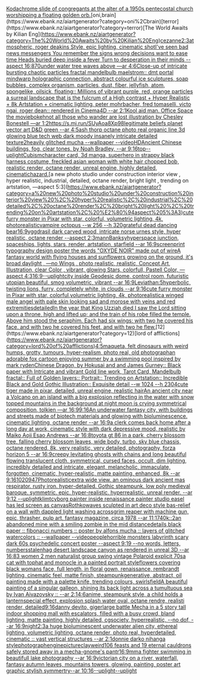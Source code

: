 [Kodachrome slide of congregants at the alter of a 1950s pentecostal church worshipping a floating golden orb.](https://www.ebank.nz/aiartgenerator?category=Kodachrome%20slide%20of%20congregants%20at%20the%20alter%20of%20a%201950s%20pentecostal%20church%20worshipping%20a%20floating%20golden%20orb.)[oni,brain](https://www.ebank.nz/aiartgenerator?category=oni%2Cbrain)[terror](https://www.ebank.nz/aiartgenerator?category=terror)[The World Awaits by Kilian Eng](https://www.ebank.nz/aiartgenerator?category=The%20World%20Awaits%20by%20Kilian%20Eng)[cezanne](https://www.ebank.nz/aiartgenerator?category=cezanne)[2:3](https://www.ebank.nz/aiartgenerator?category=2%3A3)[atmospheric, roger deakins Style, epic lighting, cinematic shotI've seen bad news messengers  You remember the signs wrong decisions  want to ease time Heads buried deep inside a fever Turn to desperation in their minds --aspect 16:8](https://www.ebank.nz/aiartgenerator?category=atmospheric%2C%20roger%20deakins%20Style%2C%20epic%20lighting%2C%20cinematic%20shotI%27ve%20seen%20bad%20news%20messengers%20%20You%20remember%20the%20signs%20wrong%20decisions%20%20want%20to%20ease%20time%20Heads%20buried%20deep%20inside%20a%20fever%20Turn%20to%20desperation%20in%20their%20minds%20--aspect%2016%3A8)[70](https://www.ebank.nz/aiartgenerator?category=70)[under water tree waves above —ar 4:6](https://www.ebank.nz/aiartgenerator?category=under%20water%20tree%20waves%20above%20%E2%80%94ar%204%3A6)[Close-up of intricate bursting chaotic particles fractal mandelbulb maelstrom:: dmt portal mindwarp holographic connection, abstract colourful ice sculptures, soap bubbles, complex organism, particles, dust, fiber, jellyfish, atom, spongelike, oilsick, floating:: Millions of vibrant purple, red, orange particles a surreal landscape that is the fulcrum of a High contrast + Hyper Realistic + 8k Artstation + cinematic lighting, peter mohrbacher, fred tomaselli, victo ngai, roger dean:: rendered in Cinema4D --ar 2:1](https://www.ebank.nz/aiartgenerator?category=Close-up%20of%20intricate%20bursting%20chaotic%20particles%20fractal%20mandelbulb%20maelstrom%3A%3A%20dmt%20portal%20mindwarp%20holographic%20connection%2C%20abstract%20colourful%20ice%20sculptures%2C%20soap%20bubbles%2C%20complex%20organism%2C%20particles%2C%20dust%2C%20fiber%2C%20jellyfish%2C%20atom%2C%20spongelike%2C%20oilsick%2C%20floating%3A%3A%20Millions%20of%20vibrant%20purple%2C%20red%2C%20orange%20particles%20a%20surreal%20landscape%20that%20is%20the%20fulcrum%20of%20a%20High%20contrast%20%2B%20Hyper%20Realistic%20%2B%208k%20Artstation%20%2B%20cinematic%20lighting%2C%20peter%20mohrbacher%2C%20fred%20tomaselli%2C%20victo%20ngai%2C%20roger%20dean%3A%3A%20rendered%20in%20Cinema4D%20--ar%202%3A1)[Kool aid man. Office Space the movie](https://www.ebank.nz/aiartgenerator?category=Kool%20aid%20man.%20Office%20Space%20the%20movie)[bokeh](https://www.ebank.nz/aiartgenerator?category=bokeh)[not all those who wander are lost illustration by Chesley Bonestell —ar 1:2](https://www.ebank.nz/aiartgenerator?category=not%20all%20those%20who%20wander%20are%20lost%20illustration%20by%20Chesley%20Bonestell%20%E2%80%94ar%201%3A2)[<https://s.mj.run/SUyAoa8Xp98>](https://www.ebank.nz/aiartgenerator?category=%3Chttps%3A//s.mj.run/SUyAoa8Xp98%3E)[legitimate beliefs planet vector art D&D green --ar 4:5](https://www.ebank.nz/aiartgenerator?category=legitimate%20beliefs%20planet%20vector%20art%20D%26D%20green%20--ar%204%3A5)[ash thorp octane photo real organic line 3d glowing blue tech web dark moody insanely intricate detailed texture](https://www.ebank.nz/aiartgenerator?category=ash%20thorp%20octane%20photo%20real%20organic%20line%203d%20glowing%20blue%20tech%20web%20dark%20moody%20insanely%20intricate%20detailed%20texture)[2](https://www.ebank.nz/aiartgenerator?category=2)[heavily glitched mucha --wallpaper --video](https://www.ebank.nz/aiartgenerator?category=heavily%20glitched%20mucha%20--wallpaper%20--video)[HD](https://www.ebank.nz/aiartgenerator?category=HD)[Ancient Chinese buildings, fog, clear tones, by Noah Bradley, --ar 9:16](https://www.ebank.nz/aiartgenerator?category=Ancient%20Chinese%20buildings%2C%20fog%2C%20clear%20tones%2C%20by%20Noah%20Bradley%2C%20--ar%209%3A16)[top](https://www.ebank.nz/aiartgenerator?category=top)[--uplight](https://www.ebank.nz/aiartgenerator?category=--uplight)[Cubism](https://www.ebank.nz/aiartgenerator?category=Cubism)[character card, 3d manga, superhero in strappy black harness costume, freckled asian woman with white hair chopped bob, realistic render, octane render, unreal engine, highly detailed, cinematic](https://www.ebank.nz/aiartgenerator?category=character%20card%2C%203d%20manga%2C%20superhero%20in%20strappy%20black%20harness%20costume%2C%20freckled%20asian%20woman%20with%20white%20hair%20chopped%20bob%2C%20realistic%20render%2C%20octane%20render%2C%20unreal%20engine%2C%20highly%20detailed%2C%20cinematic)[hazard.](https://www.ebank.nz/aiartgenerator?category=hazard.)[a new photo studio under construction interior view , hyper realistic, industrial, detailed, octane render, bright light , trending on artstation, —aspect 5:3](https://www.ebank.nz/aiartgenerator?category=a%20new%20photo%20studio%20under%20construction%20interior%20view%20%2C%20hyper%20realistic%2C%20industrial%2C%20detailed%2C%20octane%20render%2C%20bright%20light%20%2C%20trending%20on%20artstation%2C%20%E2%80%94aspect%205%3A3)[cute furry monster in Pixar with star, colorful, volumetric lighting, 4k, photorealistic](https://www.ebank.nz/aiartgenerator?category=cute%20furry%20monster%20in%20Pixar%20with%20star%2C%20colorful%2C%20volumetric%20lighting%2C%204k%2C%20photorealistic)[vampire octopus --w 256 --h 320](https://www.ebank.nz/aiartgenerator?category=vampire%20octopus%20--w%20256%20--h%20320)[grateful dead dancing bear](https://www.ebank.nz/aiartgenerator?category=grateful%20dead%20dancing%20bear)[16:9](https://www.ebank.nz/aiartgenerator?category=16%3A9)[yggdrasil dark carved wood, intricate norse urnes style, hyper realistic, octane render --aspect 2:3](https://www.ebank.nz/aiartgenerator?category=yggdrasil%20dark%20carved%20wood%2C%20intricate%20norse%20urnes%20style%2C%20hyper%20realistic%2C%20octane%20render%20--aspect%202%3A3)[mann](https://www.ebank.nz/aiartgenerator?category=mann)[Banksy](https://www.ebank.nz/aiartgenerator?category=Banksy)[hyperspace junction, spaceships, lights, stars, render, artstation, starfield --ar 16:9](https://www.ebank.nz/aiartgenerator?category=hyperspace%20junction%2C%20spaceships%2C%20lights%2C%20stars%2C%20render%2C%20artstation%2C%20starfield%20--ar%2016%3A9)[screenprint typography design poster the words "OXYDE NOIR" made out of wire](https://www.ebank.nz/aiartgenerator?category=screenprint%20typography%20design%20poster%20the%20words%20%22OXYDE%20NOIR%22%20made%20out%20of%20wire)[A fantasy world with flying houses and sunflowers growing on the ground, it's broad daylight , —no Wings , photo realistic, realistic, Concept Art, Illustration, clear Color , vibrant, glowing Stars, colorfull, Pastell Color, —aspect 4:3](https://www.ebank.nz/aiartgenerator?category=A%20fantasy%20world%20with%20flying%20houses%20and%20sunflowers%20growing%20on%20the%20ground%2C%20it%27s%20broad%20daylight%20%2C%20%E2%80%94no%20Wings%20%2C%20photo%20realistic%2C%20realistic%2C%20Concept%20Art%2C%20Illustration%2C%20clear%20Color%20%2C%20vibrant%2C%20glowing%20Stars%2C%20colorfull%2C%20Pastell%20Color%2C%20%E2%80%94aspect%204%3A3)[16:9](https://www.ebank.nz/aiartgenerator?category=16%3A9)[--uplight](https://www.ebank.nz/aiartgenerator?category=--uplight)[city inside Geodesic dome, control room, futuristic utopian beautiful, smog volumetric, vibrant --ar 16:9](https://www.ebank.nz/aiartgenerator?category=city%20inside%20Geodesic%20dome%2C%20control%20room%2C%20futuristic%20utopian%20beautiful%2C%20smog%20volumetric%2C%20vibrant%20--ar%2016%3A9)[Leviathan:5](https://www.ebank.nz/aiartgenerator?category=Leviathan%3A5)[hyperbolic, twisting lions, furry, completely white, in clouds --ar 9:16](https://www.ebank.nz/aiartgenerator?category=hyperbolic%2C%20twisting%20lions%2C%20furry%2C%20completely%20white%2C%20in%20clouds%20--ar%209%3A16)[cute furry monster in Pixar with star, colorful,volumetric lighting, 4k, photorealistic](https://www.ebank.nz/aiartgenerator?category=cute%20furry%20monster%20in%20Pixar%20with%20star%2C%20colorful%2Cvolumetric%20lighting%2C%204k%2C%20photorealistic)[a winged male angel with pale skin looking sad and morose with veins and red extremities](https://www.ebank.nz/aiartgenerator?category=a%20winged%20male%20angel%20with%20pale%20skin%20looking%20sad%20and%20morose%20with%20veins%20and%20red%20extremities)[detailed](https://www.ebank.nz/aiartgenerator?category=detailed)[In the year that King Uzziah died I saw the Lord sitting upon a throne, high and lifted up; and the train of his robe filled the temple. Above him stood the seraphim. Each had six wings: with two he covered his face, and with two he covered his feet, and with two he flew.](https://www.ebank.nz/aiartgenerator?category=In%20the%20year%20that%20King%20Uzziah%20died%20I%20saw%20the%20Lord%20sitting%20upon%20a%20throne%2C%20high%20and%20lifted%20up%3B%20and%20the%20train%20of%20his%20robe%20filled%20the%20temple.%20Above%20him%20stood%20the%20seraphim.%20Each%20had%20six%20wings%3A%20with%20two%20he%20covered%20his%20face%2C%20and%20with%20two%20he%20covered%20his%20feet%2C%20and%20with%20two%20he%20flew.)[12](https://www.ebank.nz/aiartgenerator?category=12)[lord of afflictions](https://www.ebank.nz/aiartgenerator?category=lord%20of%20afflictions)[4:5](https://www.ebank.nz/aiartgenerator?category=4%3A5)[maqueta, felt dinosaurs with weird humps, grotty, tumours, hyper-realism, photo real, old photograph](https://www.ebank.nz/aiartgenerator?category=maqueta%2C%20felt%20dinosaurs%20with%20weird%20humps%2C%20grotty%2C%20tumours%2C%20hyper-realism%2C%20photo%20real%2C%20old%20photograph)[an adorable fox cartoon enjoying summer by a swimming pool inspired by mark ryden](https://www.ebank.nz/aiartgenerator?category=an%20adorable%20fox%20cartoon%20enjoying%20summer%20by%20a%20swimming%20pool%20inspired%20by%20mark%20ryden)[Chinese Dragon, by Hokusai and and James Gurney:: Black paper with Intricate and vibrant Gold line work, Tarot Card, Mandelbulb fractal::  Full of Golden layers::  Portrait:: Trending on Artstation::  Incredible Black and Gold Gothic Illustration::  Exquisite detail --w 1024 --h 2304](https://www.ebank.nz/aiartgenerator?category=Chinese%20Dragon%2C%20by%20Hokusai%20and%20and%20James%20Gurney%3A%3A%20Black%20paper%20with%20Intricate%20and%20vibrant%20Gold%20line%20work%2C%20Tarot%20Card%2C%20Mandelbulb%20fractal%3A%3A%20%20Full%20of%20Golden%20layers%3A%3A%20%20Portrait%3A%3A%20Trending%20on%20Artstation%3A%3A%20%20Incredible%20Black%20and%20Gold%20Gothic%20Illustration%3A%3A%20%20Exquisite%20detail%20--w%201024%20--h%202304)[cute tiger made in pixar, detailed, unreal engine, realistic hair](https://www.ebank.nz/aiartgenerator?category=cute%20tiger%20made%20in%20pixar%2C%20detailed%2C%20unreal%20engine%2C%20realistic%20hair)[An ancient city near a Volcano on an island with a big explosion reflecting in the water with snow topped mountains in the background at night moon is crying symmetrical composition, tolkien —ar 16:9](https://www.ebank.nz/aiartgenerator?category=An%20ancient%20city%20near%20a%20Volcano%20on%20an%20island%20with%20a%20big%20explosion%20reflecting%20in%20the%20water%20with%20snow%20topped%20mountains%20in%20the%20background%20at%20night%20moon%20is%20crying%20symmetrical%20composition%2C%20tolkien%20%E2%80%94ar%2016%3A9)[9:16](https://www.ebank.nz/aiartgenerator?category=9%3A16)[An underwater fantasy city, with buildings and streets made of biotech materials and glowing with bioluminescence. cinematic lighting, octane render --ar 16:9](https://www.ebank.nz/aiartgenerator?category=An%20underwater%20fantasy%20city%2C%20with%20buildings%20and%20streets%20made%20of%20biotech%20materials%20and%20glowing%20with%20bioluminescence.%20cinematic%20lighting%2C%20octane%20render%20--ar%2016%3A9)[a clerk comes back home after a long day at work, cinematic style with dark depressive mood, realistic by Maiko Aoji Esao Andrews --ar 16:8](https://www.ebank.nz/aiartgenerator?category=a%20clerk%20comes%20back%20home%20after%20a%20long%20day%20at%20work%2C%20cinematic%20style%20with%20dark%20depressive%20mood%2C%20realistic%20by%20Maiko%20Aoji%20Esao%20Andrews%20--ar%2016%3A8)[toyota gt 86 in a park, cherry blossom tree, falling cherry blossom leaves, wide body, turbo, sky blue chassis, octane rendered, 8k, very realistic, very detailed, photography, forza horizon 5 --ar 16:9](https://www.ebank.nz/aiartgenerator?category=toyota%20gt%2086%20in%20a%20park%2C%20cherry%20blossom%20tree%2C%20falling%20cherry%20blossom%20leaves%2C%20wide%20body%2C%20turbo%2C%20sky%20blue%20chassis%2C%20octane%20rendered%2C%208k%2C%20very%20realistic%2C%20very%20detailed%2C%20photography%2C%20forza%20horizon%205%20--ar%2016%3A9)[creepy levitating ghosts with chains and long beautiful flowing translucent cloth, symmetrical, cursed faces, occult, dim lighting, incredibly detailed and intricate, elegant, melancholic, immaculate, forgotten, cinematic, hyper-realistic, matte painting, enhanced, 8k --ar 9:16](https://www.ebank.nz/aiartgenerator?category=creepy%20levitating%20ghosts%20with%20chains%20and%20long%20beautiful%20flowing%20translucent%20cloth%2C%20symmetrical%2C%20cursed%20faces%2C%20occult%2C%20dim%20lighting%2C%20incredibly%20detailed%20and%20intricate%2C%20elegant%2C%20melancholic%2C%20immaculate%2C%20forgotten%2C%20cinematic%2C%20hyper-realistic%2C%20matte%20painting%2C%20enhanced%2C%208k%20--ar%209%3A16)[1020947](https://www.ebank.nz/aiartgenerator?category=1020947)[Photorealistic](https://www.ebank.nz/aiartgenerator?category=Photorealistic)[extra wide view. an ominous dark ancient mas respirator. rusty iron. hyper-detailed. Gothic steampunk. low poly medieval baroque. symmetric. epic. hyper-realistic. hyperrealistic. unreal render. --ar 9:12 --uplight](https://www.ebank.nz/aiartgenerator?category=extra%20wide%20view.%20an%20ominous%20dark%20ancient%20mas%20respirator.%20rusty%20iron.%20hyper-detailed.%20Gothic%20steampunk.%20low%20poly%20medieval%20baroque.%20symmetric.%20epic.%20hyper-realistic.%20hyperrealistic.%20unreal%20render.%20--ar%209%3A12%20--uplight)[klimt](https://www.ebank.nz/aiartgenerator?category=klimt)[cyborg painter inside renaissance painter studio easel has led screen as canvas](https://www.ebank.nz/aiartgenerator?category=cyborg%20painter%20inside%20renaissance%20painter%20studio%20easel%20has%20led%20screen%20as%20canvas)[Rothko](https://www.ebank.nz/aiartgenerator?category=Rothko)[waves sculpted in art deco style bas-relief on a wall with dappled light washing across](https://www.ebank.nz/aiartgenerator?category=waves%20sculpted%20in%20art%20deco%20style%20bas-relief%20on%20a%20wall%20with%20dappled%20light%20washing%20across)[grim reaper with machine gun, epic, thrasher, pulp art, fantasy magazine, circa 1978 --ar 11:17](https://www.ebank.nz/aiartgenerator?category=grim%20reaper%20with%20machine%20gun%2C%20epic%2C%20thrasher%2C%20pulp%20art%2C%20fantasy%20magazine%2C%20circa%201978%20--ar%2011%3A17)[40k::2](https://www.ebank.nz/aiartgenerator?category=40k%3A%3A2)[an abandoned mine with a smiling zombie in the mid distance](https://www.ebank.nz/aiartgenerator?category=an%20abandoned%20mine%20with%20a%20smiling%20zombie%20in%20the%20mid%20distance)[details,](https://www.ebank.nz/aiartgenerator?category=details%2C)[black paper :: fibonacci numbers :: poster by alfons mucha :: layers of glitched watercolors :: --wallpaper --video](https://www.ebank.nz/aiartgenerator?category=black%20paper%20%3A%3A%20fibonacci%20numbers%20%3A%3A%20poster%20by%20alfons%20mucha%20%3A%3A%20layers%20of%20glitched%20watercolors%20%3A%3A%20--wallpaper%20--video)[people](https://www.ebank.nz/aiartgenerator?category=people)[horrible monsters labyrinth scary dark 60s psychedelic concert poster --aspect 9:19 --no words, letters, numbers](https://www.ebank.nz/aiartgenerator?category=horrible%20monsters%20labyrinth%20scary%20dark%2060s%20psychedelic%20concert%20poster%20--aspect%209%3A19%20--no%20words%2C%20letters%2C%20numbers)[stalenhag desert landscape canyon as rendered in unreal 3D   --ar 16:8](https://www.ebank.nz/aiartgenerator?category=stalenhag%20desert%20landscape%20canyon%20as%20rendered%20in%20unreal%203D%20%20%20--ar%2016%3A8)[3 women 2 men naturalist group swing vintage Polaroid explicit 70s](https://www.ebank.nz/aiartgenerator?category=3%20women%202%20men%20naturalist%20group%20swing%20vintage%20Polaroid%20explicit%2070s)[a cat with tophat and monocle in a painted portrait style](https://www.ebank.nz/aiartgenerator?category=a%20cat%20with%20tophat%20and%20monocle%20in%20a%20painted%20portrait%20style)[flowers covering black womans face, full length, in floral gown, renaissance, rembrandt lighting, cinematic feel, matte finish, steampunk](https://www.ebank.nz/aiartgenerator?category=flowers%20covering%20black%20womans%20face%2C%20full%20length%2C%20in%20floral%20gown%2C%20renaissance%2C%20rembrandt%20lighting%2C%20cinematic%20feel%2C%20matte%20finish%2C%20steampunk)[generative, abstract, oil painting made with a palette knife, trending colours, swirls](https://www.ebank.nz/aiartgenerator?category=generative%2C%20abstract%2C%20oil%20painting%20made%20with%20a%20palette%20knife%2C%20trending%20colours%2C%20swirls)[field](https://www.ebank.nz/aiartgenerator?category=field)[A beautiful painting of a singular galleon, shining its back light across a tumultuous sea by Ivan Aivazovsky :: --ar 2:1](https://www.ebank.nz/aiartgenerator?category=A%20beautiful%20painting%20of%20a%20singular%20galleon%2C%20shining%20its%20back%20light%20across%20a%20tumultuous%20sea%20by%20Ivan%20Aivazovsky%20%3A%3A%20--ar%202%3A1)[4:6](https://www.ebank.nz/aiartgenerator?category=4%3A6)[anime, steampunk style, a child holds a lantern](https://www.ebank.nz/aiartgenerator?category=anime%2C%20steampunk%20style%2C%20a%20child%20holds%20a%20lantern)[special effect, explosion splash water oval, octane rendre, realisti render, detailed](https://www.ebank.nz/aiartgenerator?category=special%20effect%2C%20explosion%20splash%20water%20oval%2C%20octane%20rendre%2C%20realisti%20render%2C%20detailed)[9:16](https://www.ebank.nz/aiartgenerator?category=9%3A16)[danny devito, giger](https://www.ebank.nz/aiartgenerator?category=danny%20devito%2C%20giger)[large battle Mecha in a 5 story tall indoor shopping mall with escalators, filled with a busy crowd, bland lighting, matte painting, highly detailed, cgsociety, hyperrealistic, --no dof, --ar 16:9](https://www.ebank.nz/aiartgenerator?category=large%20battle%20Mecha%20in%20a%205%20story%20tall%20indoor%20shopping%20mall%20with%20escalators%2C%20filled%20with%20a%20busy%20crowd%2C%20bland%20lighting%2C%20matte%20painting%2C%20highly%20detailed%2C%20cgsociety%2C%20hyperrealistic%2C%20--no%20dof%2C%20--ar%2016%3A9)[night](https://www.ebank.nz/aiartgenerator?category=night)[2:3](https://www.ebank.nz/aiartgenerator?category=2%3A3)[a huge bioluminescent underwater alien city, ethereal lighting, volumetric lighting, octane render, photo real, hyperdetailed, cinematic :: vast vertical structures --ar 2:1](https://www.ebank.nz/aiartgenerator?category=a%20huge%20bioluminescent%20underwater%20alien%20city%2C%20ethereal%20lighting%2C%20volumetric%20lighting%2C%20octane%20render%2C%20photo%20real%2C%20hyperdetailed%2C%20cinematic%20%3A%3A%20vast%20vertical%20structures%20--ar%202%3A1)[donnie darko nihanga style](https://www.ebank.nz/aiartgenerator?category=donnie%20darko%20nihanga%20style)[photograph](https://www.ebank.nz/aiartgenerator?category=photograph)[engine](https://www.ebank.nz/aiartgenerator?category=engine)[picture](https://www.ebank.nz/aiartgenerator?category=picture)[clay](https://www.ebank.nz/aiartgenerator?category=clay)[weird](https://www.ebank.nz/aiartgenerator?category=weird)[106 feasts and 19 eternal cauldrons safely stored away in a mecha-gnome's pantr](https://www.ebank.nz/aiartgenerator?category=106%20feasts%20and%2019%20eternal%20cauldrons%20safely%20stored%20away%20in%20a%20mecha-gnome%27s%20pantr)[16:9](https://www.ebank.nz/aiartgenerator?category=16%3A9)[mma fighter swimming in beautifull lake photography --ar 16:9](https://www.ebank.nz/aiartgenerator?category=mma%20fighter%20swimming%20in%20beautifull%20lake%20photography%20--ar%2016%3A9)[victorian city on a river, waterfall, fantasy autumn leaves, mountains towers, glowing, painting, poster art graphic stylish symmertry--ar 10:16](https://www.ebank.nz/aiartgenerator?category=victorian%20city%20on%20a%20river%2C%20waterfall%2C%20fantasy%20autumn%20leaves%2C%20mountains%20towers%2C%20glowing%2C%20painting%2C%20poster%20art%20graphic%20stylish%20symmertry--ar%2010%3A16)[--uplight](https://www.ebank.nz/aiartgenerator?category=--uplight)[--uplight](https://www.ebank.nz/aiartgenerator?category=--uplight)
